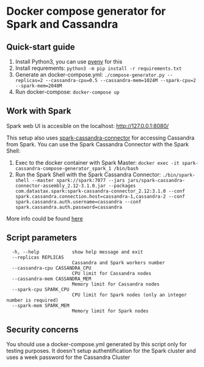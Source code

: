 # Docker compose generator for Spark and Cassandra

## Quick-start guide

1. Install Python3, you can use [pyenv](https://github.com/pyenv/pyenv) for this
2. Install requrements: `python3 -m pip install -r requirements.txt`
3. Generate an docker-compose.yml: `./compose-generator.py --replicas=2 --cassandra-cpu=0.5 --cassandra-mem=1024M --spark-cpu=2 --spark-mem=2048M`
4. Run docker-compose: `docker-compose up`

## Work with Spark

Spark web UI is accesible on the localhost: http://127.0.0.1:8080/

This setup also uses [spark-cassandra-connector](https://github.com/datastax/spark-cassandra-connector) for accessing Cassandra from Spark. You can use the Spark Cassandra Connector with the Spark Shell:
1. Exec to the docker container with Spark Master: `docker exec -it spark-cassandra-compose-generator_spark_1 /bin/bash`
2. Run the Spark Shell with the Spark Cassandra Connector: `./bin/spark-shell --master spark://spark:7077 --jars jars/spark-cassandra-connector-assembly_2.12-3.1.0.jar --packages com.datastax.spark:spark-cassandra-connector_2.12:3.1.0 --conf spark.cassandra.connection.host=cassandra-1,cassandra-2 --conf spark.cassandra.auth.username=cassandra --conf spark.cassandra.auth.password=cassandra`

More info could be found [here](https://github.com/datastax/spark-cassandra-connector/blob/master/doc/13_spark_shell.md)

## Script parameters
```
  -h, --help            show help message and exit
  --replicas REPLICAS
                        Cassandra and Spark workers number
  --cassandra-cpu CASSANDRA_CPU
                        CPU limit for Cassandra nodes
  --cassandra-mem CASSANDRA_MEM
                        Memory limit for Cassandra nodes
  --spark-cpu SPARK_CPU
                        CPU limit for Spark nodes (only an integer number is required)
  --spark-mem SPARK_MEM
                        Memory limit for Spark nodes
```

## Security concerns

You should use a docker-compose.yml generated by this script only for testing purposes. It doesn't setup authentification for the Spark cluster and uses a week password for the Cassandra Cluster
